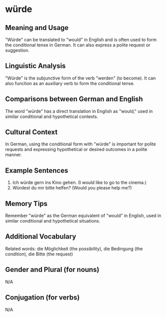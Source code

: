 # würde
## Meaning and Usage
"Würde" can be translated to "would" in English and is often used to form the conditional tense in German. It can also express a polite request or suggestion.

## Linguistic Analysis
"Würde" is the subjunctive form of the verb "werden" (to become). It can also function as an auxiliary verb to form the conditional tense.

## Comparisons between German and English
The word "würde" has a direct translation in English as "would," used in similar conditional and hypothetical contexts.

## Cultural Context
In German, using the conditional form with "würde" is important for polite requests and expressing hypothetical or desired outcomes in a polite manner.

## Example Sentences
1. Ich würde gern ins Kino gehen. (I would like to go to the cinema.)
2. Würdest du mir bitte helfen? (Would you please help me?)

## Memory Tips
Remember "würde" as the German equivalent of "would" in English, used in similar conditional and hypothetical situations.

## Additional Vocabulary
Related words: die Möglichkeit (the possibility), die Bedingung (the condition), die Bitte (the request)

## Gender and Plural (for nouns)
N/A

## Conjugation (for verbs)
N/A